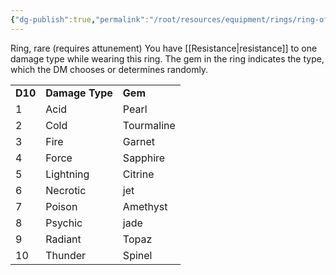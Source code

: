 ```yaml
---
{"dg-publish":true,"permalink":"/root/resources/equipment/rings/ring-of-resistance/"}
---
```


Ring, rare (requires attunement) You have [[Resistance\|resistance]] to one damage type while wearing this ring. The gem in the ring indicates the type, which the DM chooses or determines randomly.

<table><tbody><tr class="odd"><td><strong>D10</strong></td><td><strong>Damage Type</strong></td><td><strong>Gem</strong></td></tr><tr class="even"><td>1</td><td>Acid</td><td>Pearl</td></tr><tr class="odd"><td>2</td><td>Cold</td><td>Tourmaline</td></tr><tr class="even"><td>3</td><td>Fire</td><td>Garnet</td></tr><tr class="odd"><td>4</td><td>Force</td><td>Sapphire</td></tr><tr class="even"><td>5</td><td>Lightning</td><td>Citrine</td></tr><tr class="odd"><td>6</td><td>Necrotic</td><td>jet</td></tr><tr class="even"><td>7</td><td>Poison</td><td>Amethyst</td></tr><tr class="odd"><td>8</td><td>Psychic</td><td>jade</td></tr><tr class="even"><td>9</td><td>Radiant</td><td>Topaz</td></tr><tr class="odd"><td>10</td><td>Thunder</td><td>Spinel</td></tr></tbody></table>